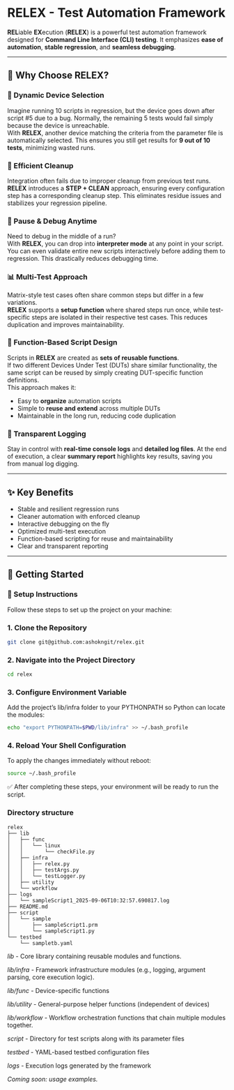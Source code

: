# RELEX - Test Automation Framework  

**REL**iable **EX**ecution (**RELEX**) is a powerful test automation framework designed for **Command Line Interface (CLI) testing**. It emphasizes **ease of automation**, **stable regression**, and **seamless debugging**.  

---

## 🚀 Why Choose RELEX?  

### 🔄 Dynamic Device Selection  
Imagine running 10 scripts in regression, but the device goes down after script #5 due to a bug. Normally, the remaining 5 tests would fail simply because the device is unreachable.  
With **RELEX**, another device matching the criteria from the parameter file is automatically selected. This ensures you still get results for **9 out of 10 tests**, minimizing wasted runs.  

### 🧹 Efficient Cleanup  
Integration often fails due to improper cleanup from previous test runs.  
**RELEX** introduces a **STEP + CLEAN** approach, ensuring every configuration step has a corresponding cleanup step. This eliminates residue issues and stabilizes your regression pipeline.  

### 🐞 Pause & Debug Anytime  
Need to debug in the middle of a run?  
With **RELEX**, you can drop into **interpreter mode** at any point in your script. You can even validate entire new scripts interactively before adding them to regression. This drastically reduces debugging time.  

### 📊 Multi-Test Approach  
Matrix-style test cases often share common steps but differ in a few variations.  
**RELEX** supports a **setup function** where shared steps run once, while test-specific steps are isolated in their respective test cases. This reduces duplication and improves maintainability.  

### 🧩 Function-Based Script Design  
Scripts in **RELEX** are created as **sets of reusable functions**.  
If two different Devices Under Test (DUTs) share similar functionality, the same script can be reused by simply creating DUT-specific function definitions.  
This approach makes it:  
- Easy to **organize** automation scripts  
- Simple to **reuse and extend** across multiple DUTs  
- Maintainable in the long run, reducing code duplication

### 📜 Transparent Logging  
Stay in control with **real-time console logs** and **detailed log files**. At the end of execution, a clear **summary report** highlights key results, saving you from manual log digging.  

---

## ✨ Key Benefits  

- Stable and resilient regression runs  
- Cleaner automation with enforced cleanup  
- Interactive debugging on the fly  
- Optimized multi-test execution
- Function-based scripting for reuse and maintainability
- Clear and transparent reporting  

---

## 📖 Getting Started  

### 🚀 Setup Instructions

Follow these steps to set up the project on your machine:

### 1. Clone the Repository
```bash
git clone git@github.com:ashokngit/relex.git
```
### 2. Navigate into the Project Directory
```bash
cd relex
```
### 3. Configure Environment Variable
Add the project’s lib/infra folder to your PYTHONPATH so Python can locate the modules:
```bash
echo "export PYTHONPATH=$PWD/lib/infra" >> ~/.bash_profile
```
### 4. Reload Your Shell Configuration
To apply the changes immediately without reboot:
```bash
source ~/.bash_profile
```

✅ After completing these steps, your environment will be ready to run the script.


### Directory structure
```text
relex
├── lib
│   ├── func
│   │   └── linux
│   │       └── checkFile.py
│   ├── infra
│   │   ├── relex.py
│   │   ├── testArgs.py
│   │   └── testLogger.py
│   ├── utility
│   └── workflow
├── logs
│   └── sampleScript1_2025-09-06T10:32:57.690817.log
├── README.md
├── script
│   └── sample
│       ├── sampleScript1.prm
│       └── sampleScript1.py
└── testbed
    └── sampletb.yaml
```
_lib_ - Core library containing reusable modules and functions.

_lib/infra_ - Framework infrastructure modules (e.g., logging, argument parsing, core execution logic).

_lib/func_ - Device-specific functions

_lib/utility_ - General-purpose helper functions (independent of devices)

_lib/workflow_ - Workflow orchestration functions that chain multiple modules together.

_script_ - Directory for test scripts along with its parameter files

_testbed_ - YAML-based testbed configuration files

_logs_ - Execution logs generated by the framework

_Coming soon: usage examples._  
